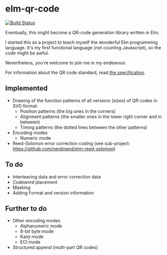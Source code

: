 # elm-qr-code 

[![Build Status](https://travis-ci.org/nerdinand/elm-qr-code.svg?branch=master)](https://travis-ci.org/nerdinand/elm-qr-code)

Eventually, this might become a QR-code generation library written in Elm.

I started this as a project to teach myself the wonderful Elm programming language.
It's my first functional language (not counting Javascript), so the code might be awful.

Nevertheless, you're welcome to join me in my endeavour.

For information about the QR code standard, read [the specification](http://www.swisseduc.ch/informatik/theoretische_informatik/qr_codes/docs/qr_standard.pdf).

## Implemented

* Drawing of the function patterns of all versions (sizes) of QR codes in SVG format:
  * Position patterns (the big ones in the corners)
  * Alignment patterns (the smaller ones in the lower right corner and in between)
  * Timing patterns (the dotted lines between the other patterns)
* Encoding modes
  * Numeric mode
* Reed-Solomon error correction coding (see sub-project: https://github.com/nerdinand/elm-reed-solomon)

## To do

* Interleaving data and error correction data
* Codeword placement
* Masking
* Adding Format and version information

## Further to do

* Other encoding modes
  * Alphanumeric mode
  * 8-bit byte mode
  * Kanji mode
  * ECI mode
* Structured append (multi-part QR codes)
